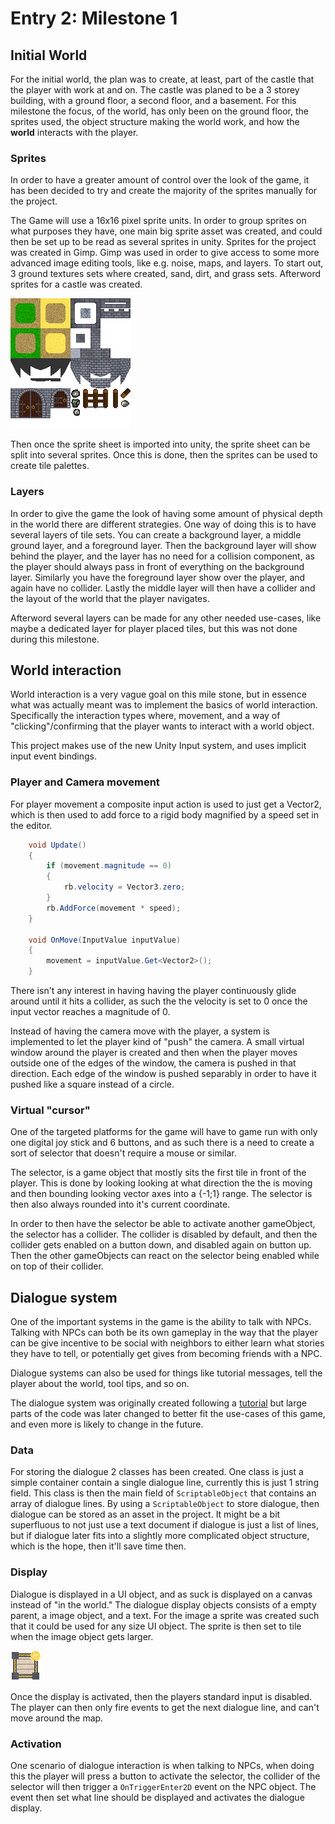 # Entry 2: Milestone 1
## Initial World

For the initial world, the plan was to create, at least, part of the castle that the player with work at and on. The castle was planed to be a 3 storey building, with a ground floor, a second floor, and a basement. For this milestone the focus, of the world, has only been on the ground floor, the sprites used, the object structure making the world work, and how the **world** interacts with the player.

### Sprites

In order to have a greater amount of control over the look of the game, it has been decided to try and create the majority of the sprites manually for the project.

The Game will use a 16x16 pixel sprite units. In order to group sprites on what purposes they have, one main big sprite asset was created, and could then be set up to be read as several sprites in unity. Sprites for the project was created in Gimp. Gimp was used in order to give access to some more advanced image editing tools, like e.g. noise, maps, and layers. To start out, 3 ground textures sets where created, sand, dirt, and grass sets. Afterword sprites for a castle was created.

![Main sprite sheet](../ThePartysButler/Assets/SpriteTextures/groundAssets16bitTake1.png)

Then once the sprite sheet is imported into unity, the sprite sheet can be split into several sprites. Once this is done, then the sprites can be used to create tile palettes.

### Layers

In order to give the game the look of having some amount of physical depth in the world there are different strategies. One way of doing this is to have several layers of tile sets. You can create a background layer, a middle ground layer, and a foreground layer. Then the background layer will show behind the player, and the layer has no need for a collision component, as the player should always pass in front of everything on the background layer. Similarly you have the foreground layer show over the player, and again have no collider. Lastly the middle layer will then have a collider and the layout of the world that the player navigates.

Afterword several layers can be made for any other needed use-cases, like maybe a dedicated layer for player placed tiles, but this was not done during this milestone.

## World interaction

World interaction is a very vague goal on this mile stone, but in essence what was actually meant was to implement the basics of world interaction. Specifically the interaction types where, movement, and a way of "clicking"/confirming that the player wants to interact with a world object.

This project makes use of the new Unity Input system, and uses implicit input event bindings.

### Player and Camera movement

For player movement a composite input action is used to just get a Vector2, which is then used to add force to a rigid body magnified by a speed set in the editor.

```cs
    void Update()
    {
        if (movement.magnitude == 0)
        {
            rb.velocity = Vector3.zero;
        }
        rb.AddForce(movement * speed);
    }

    void OnMove(InputValue inputValue)
    {
        movement = inputValue.Get<Vector2>();
    }
```

There isn't any interest in having having the player continuously glide around until it hits a collider, as such the the velocity is set to 0 once the input vector reaches a magnitude of 0.

Instead of having the camera move with the player, a system is implemented to let the player kind of "push" the camera. A small virtual window around the player is created and then when the player moves outside one of the edges of the window, the camera is pushed in that direction. Each edge of the window is pushed separably in order to have it pushed like a square instead of a circle.

### Virtual "cursor"

One of the targeted platforms for the game will have to game run with only one digital joy stick and 6 buttons, and as such there is a need to create a sort of selector that doesn't require a mouse or similar.

The selector, is a game object that mostly sits the first tile in front of the player. This is done by looking looking at what direction the the is moving and then bounding looking vector axes into a {-1;1} range. The selector is then also always rounded into it's current coordinate.

In order to then have the selector be able to activate another gameObject, the selector has a collider. The collider is disabled by default, and then the collider gets enabled on a button down, and disabled again on button up. Then the other gameObjects can react on the selector being enabled while on top of their collider.

## Dialogue system

One of the important systems in the game is the ability to talk with NPCs. Talking with NPCs can both be its own gameplay in the way that the player can be give incentive to be social with neighbors to either learn what stories they have to tell, or potentially get gives from becoming friends with a NPC.

Dialogue systems can also be used for things like tutorial messages, tell the player about the world, tool tips, and so on.

The dialogue system was originally created following a [tutorial](https://blog.yarsalabs.com/creating-a-dialogue-system-in-unity/) but large parts of the code was later changed to better fit the use-cases of this game, and even more is likely to change in the future.

### Data

For storing the dialogue 2 classes has been created. One class is just a simple container contain a single dialogue line, currently this is just 1 string field. This class is then the main field of `ScriptableObject` that contains an array of dialogue lines. By using a `ScriptableObject` to store dialogue, then dialogue can be stored as an asset in the project. It might be a bit superfluous to not just use a text document if dialogue is just a list of lines, but if dialogue later fits into a slightly more complicated object structure, which is the hope, then it'll save time then.

### Display

Dialogue is displayed in a UI object, and as suck is displayed on a canvas instead of "in the world." The dialogue display objects consists of a empty parent, a image object, and a text. For the image a sprite was created such that it could be used for any size UI object. The sprite is then set to tile when the image object gets larger.

![Dialogue sprite](../ThePartysButler/Assets/SpriteTextures/DialogueFrame.png)

Once the display is activated, then the players standard input is disabled. The player can then only fire events to get the next dialogue line, and can't move around the map.

### Activation

One scenario of dialogue interaction is when talking to NPCs, when doing this the player will press a button to activate the selector, the collider of the selector will then trigger a `OnTriggerEnter2D` event on the NPC object. The event then set what line should be displayed and activates the dialogue display.